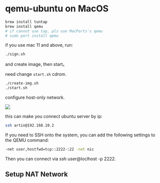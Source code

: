 # qemu-ubuntu on MacOS

```sh
brew install tuntap
brew install qemu
# if cannot use tap, pls use MacPorts's qemu
# sudo port install qemu
```

if you use mac 11 and above, run:

```sh
./sign.sh
```


and create image, then start。

need change `start.sh` cdrom.

```sh
./create-img.sh
./start.sh
```

configure host-only network.

![](https://i.loli.net/2021/03/16/JM3Gklz76KiPLcs.jpg)

this can make you connect ubuntu server by ip:

```sh
ssh artin@192.168.10.2
```

If you need to SSH onto the system, you can add the following settings to the QEMU command: 

```sh
-net user,hostfwd=tcp::2222-:22 -net nic
```

Then you can connect via ssh user@loclhost -p 2222.


## Setup NAT Network

[](https://rambling-ideas.salessandri.name/setup-nat-network-for-qemu-in-mac-osx/)
